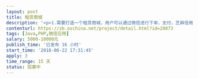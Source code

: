 ```yaml
---                
layout: post       
title: 租赁商城           
description: '<p>1.需要打造一个租赁商城，用户可以通过微信进行下单，支付，芝麻信用免押，账单等</p><p>2.功能可以参考微信公众号 "享租家居" ，基本要求和该公众号一样，但是需要有个后台能进行管理。</p><p>3.若有类似的项目源码 能匹配百分之80以上的 可以参与竞标。</p>'     
contenturl: https://zb.oschina.net/project/detail.html?id=20873      
tags: [Java,PHP,微信应用]            
salary: 5000-10000元          
publish_time: '已发布 16 小时'         
start_time: '2018-06-22 17:31:45'           
apply: 3                   
time_range: 15 天              
status: 招募中                  
---                 
```

